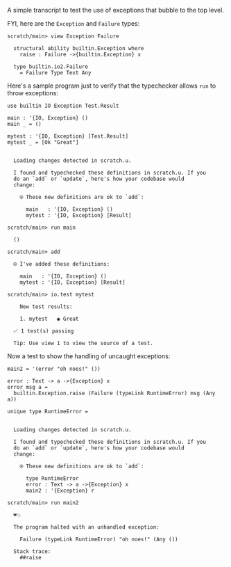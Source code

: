 
A simple transcript to test the use of exceptions that bubble to the top level.

FYI, here are the `Exception` and `Failure` types:

```ucm
scratch/main> view Exception Failure

  structural ability builtin.Exception where
    raise : Failure ->{builtin.Exception} x
  
  type builtin.io2.Failure
    = Failure Type Text Any

```
Here's a sample program just to verify that the typechecker allows `run` to throw exceptions:

```unison
use builtin IO Exception Test.Result

main : '{IO, Exception} ()
main _ = ()

mytest : '{IO, Exception} [Test.Result]
mytest _ = [Ok "Great"]
```

```ucm

  Loading changes detected in scratch.u.

  I found and typechecked these definitions in scratch.u. If you
  do an `add` or `update`, here's how your codebase would
  change:
  
    ⍟ These new definitions are ok to `add`:
    
      main   : '{IO, Exception} ()
      mytest : '{IO, Exception} [Result]

```
```ucm
scratch/main> run main

  ()

scratch/main> add

  ⍟ I've added these definitions:
  
    main   : '{IO, Exception} ()
    mytest : '{IO, Exception} [Result]

scratch/main> io.test mytest

    New test results:
  
    1. mytest   ◉ Great
  
  ✅ 1 test(s) passing
  
  Tip: Use view 1 to view the source of a test.

```
Now a test to show the handling of uncaught exceptions:

```unison
main2 = '(error "oh noes!" ())

error : Text -> a ->{Exception} x
error msg a =
  builtin.Exception.raise (Failure (typeLink RuntimeError) msg (Any a))

unique type RuntimeError =
```

```ucm

  Loading changes detected in scratch.u.

  I found and typechecked these definitions in scratch.u. If you
  do an `add` or `update`, here's how your codebase would
  change:
  
    ⍟ These new definitions are ok to `add`:
    
      type RuntimeError
      error : Text -> a ->{Exception} x
      main2 : '{Exception} r

```
```ucm
scratch/main> run main2

  💔💥
  
  The program halted with an unhandled exception:
  
    Failure (typeLink RuntimeError) "oh noes!" (Any ())
  
  Stack trace:
    ##raise

```
